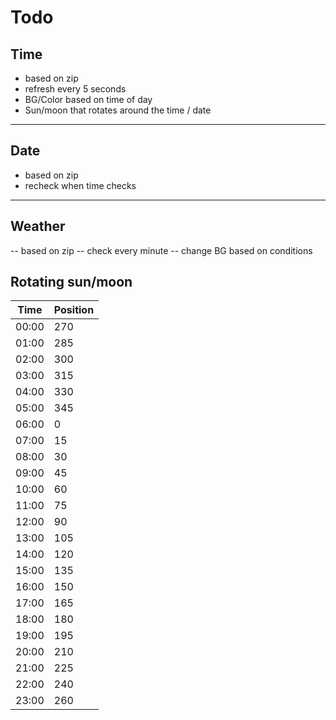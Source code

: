# Todo

## Time

- based on zip
- refresh every 5 seconds
- BG/Color based on time of day
- Sun/moon that rotates around the time / date

---

## Date

- based on zip
- recheck when time checks

---

## Weather

-- based on zip
-- check every minute
-- change BG based on conditions

## Rotating sun/moon

| Time | Position |
| ---- | -------- |
| 00:00 | 270     |
| 01:00 | 285     |
| 02:00 | 300     |
| 03:00 | 315     |
| 04:00 | 330     |
| 05:00 | 345     |
| 06:00 | 0       |
| 07:00 | 15      |
| 08:00 | 30      |
| 09:00 | 45      |
| 10:00 | 60      |
| 11:00 | 75      |
| 12:00 | 90      |
| 13:00 | 105     |
| 14:00 | 120     |
| 15:00 | 135     |
| 16:00 | 150     |
| 17:00 | 165     |
| 18:00 | 180     |
| 19:00 | 195     |
| 20:00 | 210     |
| 21:00 | 225     |
| 22:00 | 240     |
| 23:00 | 260     |